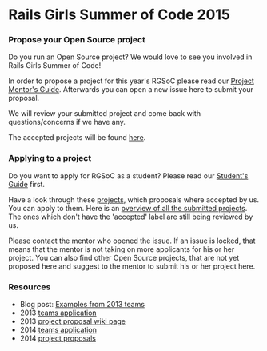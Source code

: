 
# Rails Girls Summer of Code 2015
### Propose your Open Source project

Do you run an Open Source project? We would love to see you involved in Rails
Girls Summer of Code! 

In order to propose a project for this year's RGSoC please read our [Project Mentor's Guide](LINK). Afterwards you can open a new issue here to submit your proposal.

We will review your submitted project and come back with questions/concerns if we have any.

The accepted projects will be found [here](https://github.com/rails-girls-summer-of-code/projects/issues?q=is%3Aopen+is%3Aissue+label%3Aaccepted).


### Applying to a project 

Do you want to apply for RGSoC as a student? Please read our [Student's Guide](http://railsgirlssummerofcode.org/students/application/) first.

Have a look through these [projects](https://github.com/rails-girls-summer-of-code/projects/issues?q=is%3Aopen+is%3Aissue+label%3Aaccepted), which proposals where accepted by us. You can apply to them. Here is an [overview of all the submitted projects](https://github.com/rails-girls-summer-of-code/projects/issues). The ones which don't have the 'accepted' label are still being reviewed by us. 


Please contact the mentor who opened the issue. If an issue is locked, that means that the mentor is not taking on more applicants for his or her project. You can also find other Open Source projects, that are not yet proposed here and suggest to the mentor to submit his or her project here. 


### Resources

* Blog post: [Examples from 2013 teams](http://railsgirlssummerofcode.org/blog/where-to-start)
* 2013 [teams application](http://2013.teams.railsgirlssummerofcode.org/teams)
* 2013 [project proposal wiki page](https://github.com/rails-girls-summer-of-code/summer-of-code/wiki/Project-ideas)
* 2014 [teams application](http://2014.teams.railsgirlssummerofcode.org/teams)
* 2014 [project proposals](https://github.com/rails-girls-summer-of-code/projects-2014/)
